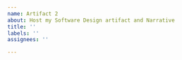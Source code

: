 ```yaml
---
name: Artifact 2
about: Host my Software Design artifact and Narrative
title: ''
labels: ''
assignees: ''

---
```



